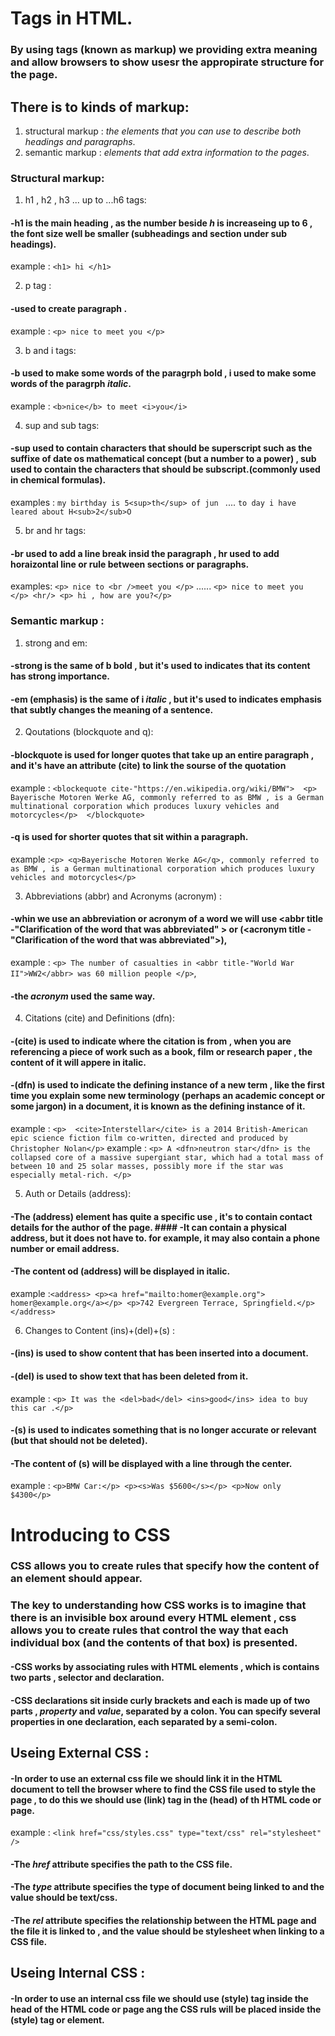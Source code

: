 # Tags in HTML.
### By using tags (known as markup) we providing extra meaning and allow browsers to show usesr the appropirate structure for the page.

## There is to kinds of markup:
1. structural markup : _the elements that you can use to describe both headings and paragraphs_.
2. semantic markup : _elements that add extra information to the pages_.

### Structural markup:
1. h1 , h2 , h3 ... up to ...h6 tags:
#### -h1 is the main heading , as the number beside _h_ is increaseing up to 6 , the font size well be smaller (subheadings and section under sub headings).
 example : ```<h1> hi </h1> ``` 


2. p tag :
  #### -used to create paragraph .
example : ```<p> nice to meet you </p>```

3. b and i tags:
#### -b used to make some words of the paragrph **bold** , i used to make some words of the paragrph _italic_.
example : ``` <b>nice</b> to meet <i>you</i> ```

4. sup and sub tags: 
#### -sup used to contain characters that should be superscript such as the suffixe of date os mathematical concept (but a number to a power) , sub used to contain the characters that should be subscript.(commonly used in chemical formulas).
examples : ``` my birthday is 5<sup>th</sup> of jun  ``` .... ``` to day i have leared about H<sub>2</sub>O ``` 

5. br and hr tags: 
#### -br used to add a line break insid the paragraph , hr used to add horaizontal line or rule between sections or paragraphs.
 examples: ```<p> nice to <br />meet you </p>``` ...... ```<p> nice to meet you </p> <hr/> <p> hi , how are you?</p>```


 ### Semantic markup :
 1. strong and em:
 #### -strong is the same of b **bold** , but it's used to indicates that its content has strong importance.
 #### -em (emphasis) is the same of i _italic_ , but it's used to indicates emphasis that subtly changes the meaning of a sentence.

2. Qoutations (blockquote and q):
#### -blockquote is used for longer quotes that take up an entire paragraph , and it's have an attribute (cite) to link the sourse of the quotation
example : ``` <blockequote cite-"https://en.wikipedia.org/wiki/BMW">  <p> Bayerische Motoren Werke AG, commonly referred to as BMW , is a German multinational corporation which produces luxury vehicles and motorcycles</p>  </blockquote> ```
#### -q is used for shorter quotes that sit within a paragraph.
example :``` <p> <q>Bayerische Motoren Werke AG</q>, commonly referred to as BMW , is a German multinational corporation which produces luxury vehicles and motorcycles</p> ```


3. Abbreviations (abbr) and Acronyms (acronym) :
#### -whin we use an abbreviation or acronym of a word we will use <abbr title -"Clarification of the word that was abbreviated" > or (<acronym title -"Clarification of the word that was abbreviated">),
example : ``` <p> The number of casualties in <abbr title-"World War II">WW2</abbr> was 60 million people </p> ```,
#### -the _acronym_ used the same way.


4. Citations (cite) and Definitions (dfn):
#### -(cite) is used to indicate where the citation is from , when you are referencing a piece of work such as a book, film or research paper , the content of it will appere in italic.
#### -(dfn) is used to indicate the defining instance of a new term , like the first time you explain some new terminology (perhaps an academic concept or some jargon) in a document, it is known as the defining instance of it.
example : ``` <p>  <cite>Interstellar</cite> is a 2014 British-American epic science fiction film co-written, directed and produced by Christopher Nolan</p> ``` 
example : ``` <p> A <dfn>neutron star</dfn> is the collapsed core of a massive supergiant star, which had a total mass of between 10 and 25 solar masses, possibly more if the star was especially metal-rich. </p> ```


5. Auth or Details (address):
#### -The (address) element has quite a specific use , it's to contain contact details for the author of the page. #### -It can contain a physical address, but it does not have to. for example, it may also contain a phone number or email address.
#### -The content od (address) will be displayed in italic.
example :``` <address> <p><a href="mailto:homer@example.org"> homer@example.org</a></p> <p>742 Evergreen Terrace, Springfield.</p> </address> ``` 


6. Changes to Content (ins)+(del)+(s) :
#### -(ins) is used to show content that has been inserted into a document.
#### -(del) is used to show text that has been deleted from it.
example : ``` <p> It was the <del>bad</del> <ins>good</ins> idea to buy this car .</p> ```
#### -(s) is used to indicates something that is no longer accurate or relevant (but that should not be deleted).
#### -The content of (s) will  be displayed with a line through the center.
example : ``` <p>BMW Car:</p> <p><s>Was $5600</s></p> <p>Now only $4300</p> ```


# Introducing to CSS

### CSS allows you to create rules that specify how the content of an element should appear.
### The key to understanding how CSS works is to imagine that there is an invisible box around every HTML element , css allows you to create rules that control the way that each individual box (and the contents of that box) is presented.
#### -CSS works by associating rules with HTML elements , which is contains two parts ,  **selector** and  **declaration**.
#### -CSS declarations sit inside curly brackets and each is made up of two parts ,  _property_ and  _value_, separated by a colon. You can specify several properties in one declaration, each separated by a semi-colon.

## Useing External CSS :
#### -In order to use an external css file we should link it in the HTML document to tell the browser where to find the CSS file used to style the page , to do this we should use (link) tag in the **(head)** of th HTML code or page.
example : ```<link href="css/styles.css" type="text/css" rel="stylesheet" />```
#### -The _href_ attribute specifies the path to the CSS file.
#### -The _type_ attribute specifies the type of document being linked to and the value should be text/css.
#### -The _rel_ attribute specifies the relationship between the HTML page and the file it is linked to , and the value should be stylesheet when linking to a CSS file.

## Useing Internal CSS :
#### -In order to use an internal css file we should use (style) tag inside the **head** of the HTML code or page ang the CSS ruls will be placed inside the (style) tag or element.









